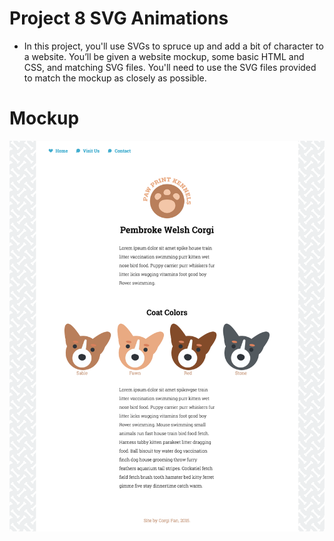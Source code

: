 # Project 8 SVG Animations
- In this project, you'll use SVGs to spruce up and add a bit of character to a website. You’ll be given a website mockup, some basic HTML and CSS, and matching SVG files. You'll need to use the SVG files provided to match the mockup as closely as possible.


# Mockup
![Desktop](https://github.com/digitalbart/project-8-svg-animations/blob/master/mockup.png)